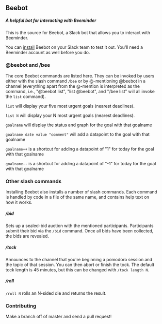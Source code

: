 ## Beebot

##### A helpful bot for interacting with Beeminder

This is the source for Beebot, a Slack bot that allows you to interact with Beeminder.

You can [install](https://www.beeminder.com/addtoslack) Beebot on your Slack team to test it out. You'll need a Beeminder account as well before you do.

### @beebot and /bee

The core Beebot commands are listed here. They can be invoked by users either with the slash command `/bee` or by @-mentioning @beebot in a channel (everything apart from the @-mention is interpreted as the command, i.e., "@beebot list", "list @beebot", and "/bee list" will all invoke the `list` command).

`list` will display your five most urgent goals (nearest deadlines).

`list N` will display your N most urgent goals (nearest deadlines).

`goalname` will display the status and graph for the goal with that goalname

`goalname date value "comment"` will add a datapoint to the goal with that goalname

`goalname++` is a shortcut for adding a datapoint of "1" for today for the goal with that goalname

`goalname--` is a shortcut for adding a datapoint of "-1" for today for the goal with that goalname

### Other slash commands

Installing Beebot also installs a number of slash commands. Each command is handled by code in a file of the same name, and contains help text on how it works.

##### /bid

Sets up a sealed-bid auction with the mentioned participants. Participants submit their bid via the `/bid` command. Once all bids have been collected, the bids are revealed.

##### /tock

Announces to the channel that you're beginning a pomodoro session and the topic of that session. You can then abort or finish the tock. The default tock length is 45 minutes, but this can be changed with `/tock length N`.

##### /roll

`/roll N` rolls an N-sided die and returns the result.

### Contributing

Make a branch off of master and send a pull request!
